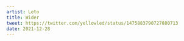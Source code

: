 ```yaml
---
artist: Leto
title: Wider
tweet: https://twitter.com/yellowled/status/1475883790727880713
date: 2021-12-28
---
```

